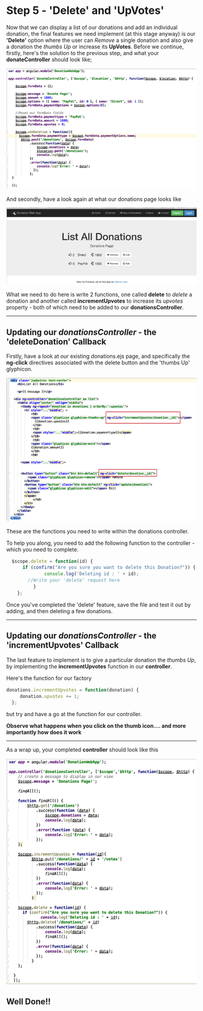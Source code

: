 # Step 5 - 'Delete' and 'UpVotes'

Now that we can display a list of our donations and add an individual donation, the final features we need implement (at this stage anyway) is our **'Delete'** option where the user can *Remove* a single donation and also give a donation the *thumbs Up* or increase its **UpVotes**. Before we continue, firstly, here's the solution to the previous step, and what your **donateController** should look like;

![](../images/lab05.step3.5.png)

And secondly, have a look again at what our donations page looks like

![](../images/donationwebapp1.jpg)

What we need to do here is write 2 functions, one called **delete** to *delete* a donation and another called **incrementUpvotes** to increase its *upvotes* property - both of which need to be added to our **donationsController**.

---

## Updating our *donationsController* - the 'deleteDonation' Callback

Firstly, have a look at our existing donations.ejs page, and specifically the **ng-click** directives associated with the delete button and the 'thumbs Up' glyphicon.

![](../images/lab05.step3.6.png)

These are the functions you need to write within the donations controller.

To help you along, you need to add the following function to the controller - which you need to complete.

```javascript
  $scope.delete = function(id) {
      if (confirm("Are you sure you want to delete this Donation?")) {
              console.log('Deleting id : ' + id);
        //Write your 'delete' request here
          }
    };
```

Once you've completed the 'delete' feature, save the file and test it out by adding, and then deleting a few donations.

---

## Updating our *donationsController* - the 'incrementUpvotes' Callback

The last feature to implement is to give a particular donation the *thumbs Up*, by implementing the **incrementUpvotes** function in our **controller**.

Here's the function for our factory

```javascript
donations.incrementUpvotes = function(donation) {
     donation.upvotes += 1;
  };
```
but try and have a go at the function for our controller.

**Observe what happens when you click on the thumb icon.... and more importantly how does it work**

---
As a wrap up, your completed **controller** should look like this

![](../images/lab05.step3.7.png)

## Well Done!!




